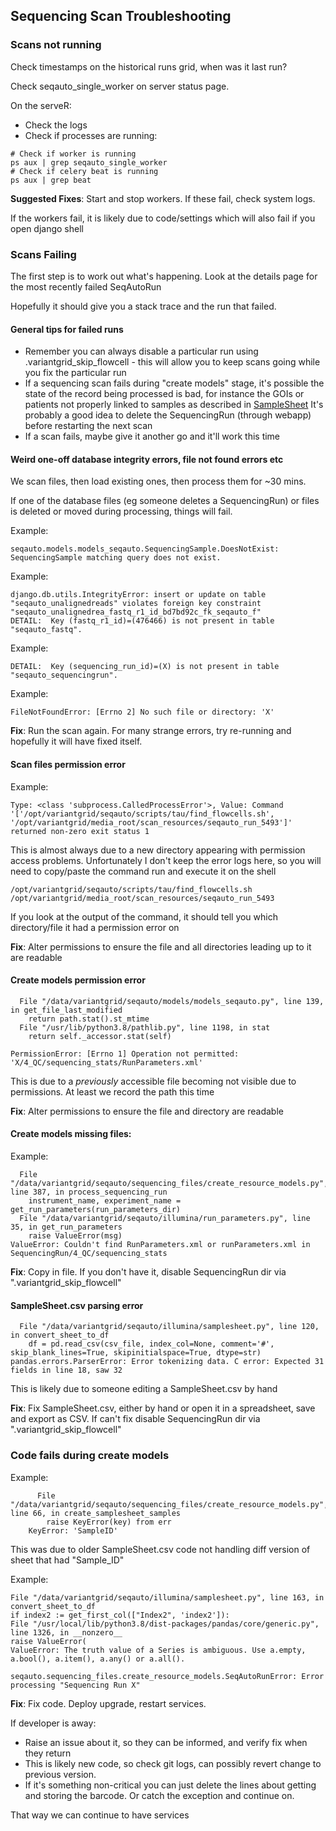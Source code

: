 ## Sequencing Scan Troubleshooting

### Scans not running

Check timestamps on the historical runs grid, when was it last run?

Check seqauto_single_worker on server status page.

On the serveR:

* Check the logs
* Check if processes are running:

```
# Check if worker is running
ps aux | grep seqauto_single_worker
# Check if celery beat is running
ps aux | grep beat
```

**Suggested Fixes**: Start and stop workers. If these fail, check system logs.

If the workers fail, it is likely due to code/settings which will also fail if you open django shell

### Scans Failing

The first step is to work out what's happening. Look at the details page for the most recently failed SeqAutoRun

Hopefully it should give you a stack trace and the run that failed.

#### General tips for failed runs

* Remember you can always disable a particular run using .variantgrid_skip_flowcell - this will allow you to keep scans going while you fix the particular run
* If a sequencing scan fails during "create models" stage, it's possible the state of the record being processed is bad, for instance the GOIs or patients not properly linked to samples as described in [SampleSheet](sample_sheet.md) It's probably a good idea to delete the SequencingRun (through webapp) before restarting the next scan  
* If a scan fails, maybe give it another go and it'll work this time

#### Weird one-off database integrity errors, file not found errors etc

We scan files, then load existing ones, then process them for ~30 mins.

If one of the database files (eg someone deletes a SequencingRun) or files is deleted or moved during processing, things will fail.

Example:

```
seqauto.models.models_seqauto.SequencingSample.DoesNotExist: SequencingSample matching query does not exist.
```

Example:

```
django.db.utils.IntegrityError: insert or update on table "seqauto_unalignedreads" violates foreign key constraint "seqauto_unalignedrea_fastq_r1_id_bd7bd92c_fk_seqauto_f"
DETAIL:  Key (fastq_r1_id)=(476466) is not present in table "seqauto_fastq".
```

Example:

```
DETAIL:  Key (sequencing_run_id)=(X) is not present in table "seqauto_sequencingrun".
```

Example:

```
FileNotFoundError: [Errno 2] No such file or directory: 'X'
```

**Fix**: Run the scan again. For many strange errors, try re-running and hopefully it will have fixed itself.

#### Scan files permission error 

Example: 

```
Type: <class 'subprocess.CalledProcessError'>, Value: Command '['/opt/variantgrid/seqauto/scripts/tau/find_flowcells.sh', '/opt/variantgrid/media_root/scan_resources/seqauto_run_5493']' returned non-zero exit status 1
```

This is almost always due to a new directory appearing with permission access problems. Unfortunately I don't keep the error logs here, so you will need to copy/paste the command run and execute it on the shell

```
/opt/variantgrid/seqauto/scripts/tau/find_flowcells.sh /opt/variantgrid/media_root/scan_resources/seqauto_run_5493
```

If you look at the output of the command, it should tell you which directory/file it had a permission error on

**Fix**: Alter permissions to ensure the file and all directories leading up to it are readable  

#### Create models permission error

```
  File "/data/variantgrid/seqauto/models/models_seqauto.py", line 139, in get_file_last_modified
    return path.stat().st_mtime
  File "/usr/lib/python3.8/pathlib.py", line 1198, in stat
    return self._accessor.stat(self)

PermissionError: [Errno 1] Operation not permitted: 'X/4_QC/sequencing_stats/RunParameters.xml'
```

This is due to a *previously* accessible file becoming not visible due to permissions. At least we record the path this time

**Fix**: Alter permissions to ensure the file and directory are readable  

#### Create models missing files:

Example:

```
  File "/data/variantgrid/seqauto/sequencing_files/create_resource_models.py", line 387, in process_sequencing_run
    instrument_name, experiment_name = get_run_parameters(run_parameters_dir)
  File "/data/variantgrid/seqauto/illumina/run_parameters.py", line 35, in get_run_parameters
    raise ValueError(msg)
ValueError: Couldn't find RunParameters.xml or runParameters.xml in SequencingRun/4_QC/sequencing_stats
```

**Fix**: Copy in file. If you don't have it, disable SequencingRun dir via ".variantgrid_skip_flowcell"  

#### SampleSheet.csv parsing error

```
  File "/data/variantgrid/seqauto/illumina/samplesheet.py", line 120, in convert_sheet_to_df
    df = pd.read_csv(csv_file, index_col=None, comment='#', skip_blank_lines=True, skipinitialspace=True, dtype=str)
pandas.errors.ParserError: Error tokenizing data. C error: Expected 31 fields in line 18, saw 32
```

This is likely due to someone editing a SampleSheet.csv by hand

**Fix**: Fix SampleSheet.csv, either by hand or open it in a spreadsheet, save and export as CSV. If can't fix disable SequencingRun dir via ".variantgrid_skip_flowcell"

###  Code fails during create models

Example:

```
      File "/data/variantgrid/seqauto/sequencing_files/create_resource_models.py", line 66, in create_samplesheet_samples
        raise KeyError(key) from err
    KeyError: 'SampleID'
```

This was due to older SampleSheet.csv code not handling diff version of sheet that had "Sample_ID"

Example:

```
File "/data/variantgrid/seqauto/illumina/samplesheet.py", line 163, in convert_sheet_to_df
if index2 := get_first_col(["Index2", 'index2']):
File "/usr/local/lib/python3.8/dist-packages/pandas/core/generic.py", line 1326, in __nonzero__
raise ValueError(
ValueError: The truth value of a Series is ambiguous. Use a.empty, a.bool(), a.item(), a.any() or a.all().

seqauto.sequencing_files.create_resource_models.SeqAutoRunError: Error processing "Sequencing Run X"
```

**Fix**: Fix code. Deploy upgrade, restart services.

If developer is away:

* Raise an issue about it, so they can be informed, and verify fix when they return
* This is likely new code, so check git logs, can possibly revert change to previous version.
* If it's something non-critical you can just delete the lines about getting and storing the barcode. Or catch the exception and continue on.

That way we can continue to have services